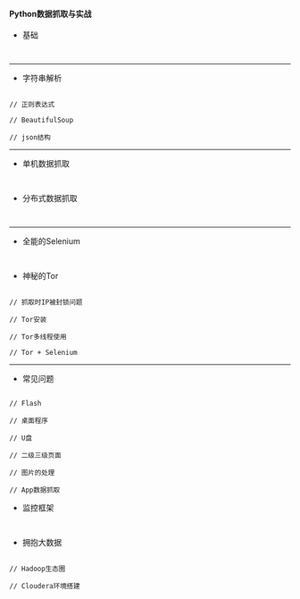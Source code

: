 #### **Python数据抓取与实战**
* 基础

```


```


------------

* 字符串解析

```

// 正则表达式

// BeautifulSoup

// json结构

```


------------

* 单机数据抓取

```


```


* 分布式数据抓取

```


```


------------

* 全能的Selenium

```


```


* 神秘的Tor

```

// 抓取时IP被封锁问题

// Tor安装

// Tor多线程使用

// Tor + Selenium

```


------------

* 常见问题

```

// Flash

// 桌面程序

// U盘

// 二级三级页面

// 图片的处理

// App数据抓取

```


* 监控框架

```


```


* 拥抱大数据

```

// Hadoop生态圈

// Cloudera环境搭建
```


